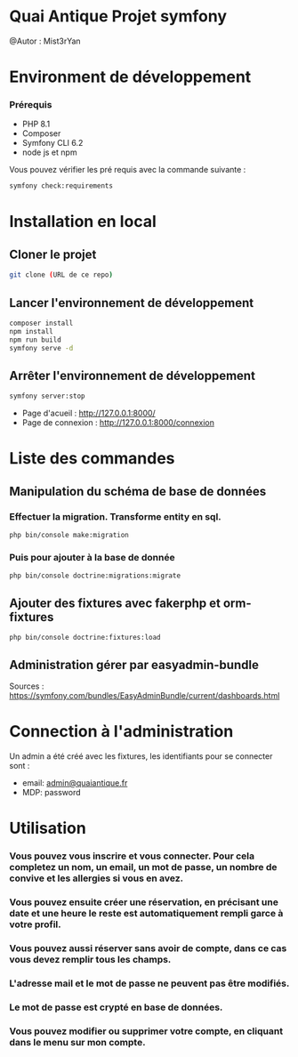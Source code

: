 Quai Antique Projet symfony
===

@Autor : Mist3rYan

# Environment de développement

### Prérequis

* PHP 8.1
* Composer
* Symfony CLI 6.2
* node js et npm

Vous pouvez vérifier les pré requis avec la commande suivante :

```bash
symfony check:requirements
```

# Installation en local
## Cloner le projet
```bash
git clone (URL de ce repo)
```

## Lancer l'environnement de développement

```bash
composer install
npm install
npm run build
symfony serve -d
```
## Arrêter l'environnement de développement

```bash
symfony server:stop
```

* Page d'acueil : http://127.0.0.1:8000/
* Page de connexion : http://127.0.0.1:8000/connexion


# Liste des commandes 

## Manipulation du schéma de base de données


### Effectuer la migration. Transforme entity en sql.

```
php bin/console make:migration
```

### Puis pour ajouter à la base de donnée
```
php bin/console doctrine:migrations:migrate
```

## Ajouter des fixtures avec fakerphp et orm-fixtures
```
php bin/console doctrine:fixtures:load
```

## Administration gérer par easyadmin-bundle

Sources : https://symfony.com/bundles/EasyAdminBundle/current/dashboards.html

# Connection à l'administration
Un admin a été créé avec les fixtures, les identifiants pour se connecter sont :
* email: admin@quaiantique.fr
* MDP: password

# Utilisation
### Vous pouvez vous inscrire et vous connecter. Pour cela completez un nom, un email, un mot de passe, un nombre de convive et les allergies si vous en avez.

### Vous pouvez ensuite créer une réservation, en précisant une date et une heure le reste est automatiquement rempli garce à votre profil.

### Vous pouvez aussi réserver sans avoir de compte, dans ce cas vous devez remplir tous les champs.

### L'adresse mail et le mot de passe ne peuvent pas être modifiés.

### Le mot de passe est crypté en base de données.

### Vous pouvez modifier ou supprimer votre compte, en cliquant dans le menu sur mon compte.
